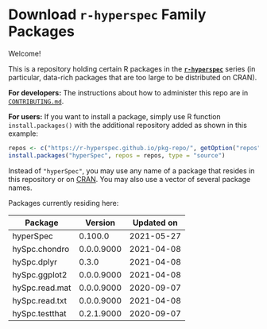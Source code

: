 # Download **`r-hyperspec`** Family Packages

Welcome!

This is a repository holding certain R packages in the [**`r-hyperspec`**](https://r-hyperspec.github.io/) series (in particular, data-rich packages that are too large to be distributed on CRAN).

**For developers:** The instructions about how to administer this repo are in [`CONTRIBUTING.md`](https://github.com/r-hyperspec/pkg-repo/blob/gh-pages/CONTRIBUTING.md).

**For users:** If you want to install a package, simply use R function `install.packages()` with the additional repository added as shown in this example:

```r
repos <- c("https://r-hyperspec.github.io/pkg-repo/", getOption("repos"))
install.packages("hyperSpec", repos = repos, type = "source")
```

Instead of `"hyperSpec"`, you may use any name of a package that resides in this repository or on [CRAN](https://cran.rstudio.com/web/packages/index.html).
You may also use a vector of several package names.


<!-- list of packages: start | DO NOT REMOVE THIS LINE -->

Packages currently residing here:

Package       | Version       | Updated on    
------------- | ------------- | ------------- 
hyperSpec | 0.100.0 | 2021-05-27
hySpc.chondro | 0.0.0.9000 | 2021-04-08
hySpc.dplyr | 0.3.0 | 2021-04-08
hySpc.ggplot2 | 0.0.0.9000 | 2021-04-08
hySpc.read.mat | 0.0.0.9000 | 2020-09-07
hySpc.read.txt | 0.0.0.9000 | 2021-04-08
hySpc.testthat | 0.2.1.9000 | 2020-09-07

